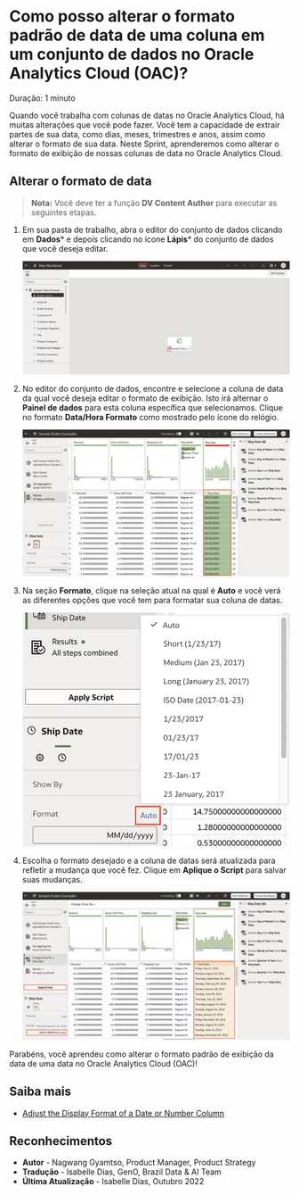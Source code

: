 # Como posso alterar o formato padrão de data de uma coluna em um conjunto de dados no Oracle Analytics Cloud (OAC)?

Duração: 1 minuto

Quando você trabalha com colunas de datas no Oracle Analytics Cloud, há muitas alterações que você pode fazer. Você tem a capacidade de extrair partes de sua data, como dias, meses, trimestres e anos, assim como alterar o formato de sua data. Neste Sprint, aprenderemos como alterar o formato de exibição de nossas colunas de data no Oracle Analytics Cloud.

## Alterar o formato de data

>**Nota:** Você deve ter a função **DV Content Author** para executar as seguintes etapas.

1. Em sua pasta de trabalho, abra o editor do conjunto de dados clicando em **Dados*** e depois clicando no ícone **Lápis*** do conjunto de dados que você deseja editar.

    ![Dataset editor](images/edit-dataset.png)

2. No editor do conjunto de dados, encontre e selecione a coluna de data da qual você deseja editar o formato de exibição. Isto irá alternar o **Painel de dados** para esta coluna específica que selecionamos. Clique no formato **Data/Hora Formato** como mostrado pelo ícone do relógio.

    ![Date editor](images/date-editor.png)

3. Na seção **Formato**, clique na seleção atual na qual é **Auto** e você verá as diferentes opções que você tem para formatar sua coluna de datas.

    ![Format options](images/format-options.png)

4. Escolha o formato desejado e a coluna de datas será atualizada para refletir a mudança que você fez. Clique em **Aplique o Script** para salvar suas mudanças.

    ![Apply script](images/apply-script.png)

Parabéns, você aprendeu como alterar o formato padrão de exibição da data de uma data no Oracle Analytics Cloud (OAC)!

## Saiba mais
* [Adjust the Display Format of a Date or Number Column](https://docs.oracle.com/en/cloud/paas/analytics-cloud/acubi/adjust-display-format-date-or-number-column.html)

## Reconhecimentos
* **Autor** - Nagwang Gyamtso, Product Manager, Product Strategy
* **Tradução** - Isabelle Dias, GenO, Brazil Data & AI Team
* **Última Atualização** - Isabelle Dias,  Outubro 2022
